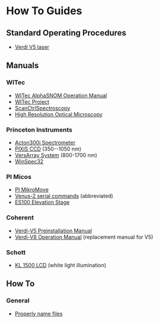# How To Guides

## Standard Operating Procedures

- [Verdi V5 laser](verdi_SOP.pdf)

## Manuals

### WITec

- [WITec AlphaSNOM Operation Manual](manuals/Witec_Operation_Manual_SNOM092004.pdf)
- [WITec Project](manuals/WITec_Project.pdf)
- [ScanCtrlSpectroscopy](manuals/Witec_ScanCtrlSpectroscopyPlus.pdf)
- [High Resolution Optical Microscopy](manuals/Witec_Tutorial_High-Resolution-Microscopy.pdf)

### Princeton Instruments

- [Acton300i Spectrometer](manuals/Princeton-Instruments_SP-300i_Manual.pdf)
- [PIXIS CCD](manuals/Princeton-Instruments_PIXIS_100_datasheet-rebranded.pdf) (350--1050 nm)
- [VersArray System](manuals/Princeton-Instruments_VersArray-System_Manual.pdf) (800-1700 nm)
- [WinSpec32](manuals/Princeton-Instruments_WinSpec32_UserManual2.6.pdf)

### PI Micos

- [PI MikroMove](manuals/PI-micos_MikroMove_SM148E_UserManual.pdf)
- [Venus-2 serial commands](manuals/PI-micos_Venus2_pollux_Shortform.pdf) (abbreviated)
- [ES100 Elevation Stage](manuals/PI-micos_ES100_ElevationStage.pdf)

### Coherent

- [Verdi-V5 Preinstallation Manual](manuals/Verdi_V2-V5-V6_Preinstallation.pdf)
- [Verdi-V8 Operation Manual](manuals/Verdi_V8-V10_Manual.pdf) (replacement manual for V5)

### Schott

- [KL 1500 LCD](manuals/Schott_KL1500LCD_Manual.pdf) (white light illumination)

## How To 

### General

- [Properly name files](filenames.md)

